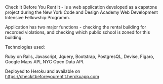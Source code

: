 Check It Before You Rent It - is a web application developed as a capstone project during the New York Code and Design Academy Web Development Intensive Fellowship Programm.

Application has two major functions - checking the rental building for recorded violations, and checking which public school is zoned for this building.

Technologies used:

Ruby on Rails, Javascript, Jquery, Bootstrap, PostgresQL, Devise, Figaro, Google Maps API, NYC Open Data API.

Deployed to Heroku and available on https://checkitbeforeyourentit.herokuapp.com